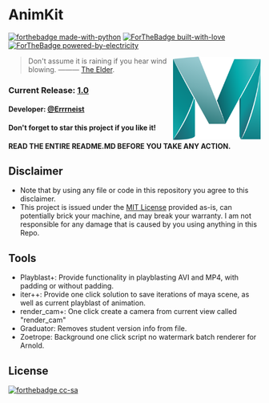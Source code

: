 # AnimKit
[![forthebadge made-with-python](http://ForTheBadge.com/images/badges/made-with-python.svg)](https://www.python.org/)
[![ForTheBadge built-with-love](http://ForTheBadge.com/images/badges/built-with-love.svg)](https://GitHub.com/Naereen/)
[![ForTheBadge powered-by-electricity](http://ForTheBadge.com/images/badges/powered-by-electricity.svg)](http://ForTheBadge.com)


<img align="right" src="https://github.com/Errrneist/AnimKit/blob/master/IMG/maya_icon.png" alt="Maya" width="175">


> Don't assume it is raining if you hear wind blowing. ——— [The Elder](https://hongjunwu.com/elder/).    
### Current Release: [1.0](https://github.com/Errrneist/AnimKit/releases)
#### Developer: [@Errrneist](https://github.com/Errrneist/)
#### Don't forget to star this project if you like it! 
#### READ THE ENTIRE README.MD BEFORE YOU TAKE ANY ACTION.


## Disclaimer
* Note that by using any file or code in this repository you agree to this disclaimer.
* This project is issued under the [MIT License](https://opensource.org/licenses/MIT) provided as-is, can potentially brick your machine, and may break your warranty. I am not responsible for any damage that is caused by you using anything in this Repo.

## Tools
* Playblast+: Provide functionality in playblasting AVI and MP4, with padding or without padding.
* iter++: Provide one click solution to save iterations of maya scene, as well as current playblast of animation.
* render_cam+: One click create a camera from current view called "render_cam"
* Graduator: Removes student version info from file.
* Zoetrope: Background one click script no watermark batch renderer for Arnold.

## License
[![forthebadge cc-sa](http://ForTheBadge.com/images/badges/cc-sa.svg)](https://creativecommons.org/licenses/by-sa/4.0)
